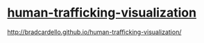 # [human-trafficking-visualization](https://bradcardello.github.io/human-trafficking-visualization/)

http://bradcardello.github.io/human-trafficking-visualization/